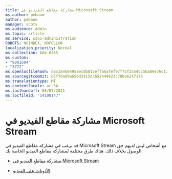```yaml
---
title: مشاركة مقاطع الفيديو في Microsoft Stream
ms.author: pebaum
author: pebaum
manager: scotv
ms.audience: Admin
ms.topic: article
ms.service: o365-administration
ROBOTS: NOINDEX, NOFOLLOW
localization_priority: Normal
ms.collection: Adm_O365
ms.custom:
- "9001694"
- "3772"
ms.openlocfilehash: d8c3a460495eec8b813effa6afef97f75f25545c5ba89e76c123b6273e1a9025
ms.sourcegitcommit: b5f7da89a650d2915dc652449623c78be6247175
ms.translationtype: MT
ms.contentlocale: ar-SA
ms.lasthandoff: 08/05/2021
ms.locfileid: "54108147"
---
```

# <a name="share-your-videos-in-microsoft-stream"></a>مشاركة مقاطع الفيديو في Microsoft Stream

قد ترغب في مشاركة مقاطع الفيديو في Microsoft Stream مع أشخاص ليس لديهم حق الوصول بخلاف ذلك. هناك طرق مختلفة لمشاركة مقاطع الفيديو الخاصة بك:

- [مشاركة مقاطع الفيديو في Microsoft Stream](https://docs.microsoft.com/stream/portal-share-video)

- [الأذونات على الفيديو](https://docs.microsoft.com/stream/portal-share-video#permissions-on-your-video)
